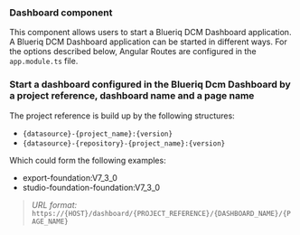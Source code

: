 ### Dashboard component

This component allows users to start a Blueriq DCM Dashboard application.
A Blueriq DCM Dashboard application can be started in different ways. For the options described below, Angular Routes are
configured in the `app.module.ts` file.

### Start a dashboard configured in the Blueriq Dcm Dashboard by a project reference, dashboard name and a page name

The project reference is build up by the following structures:

- `{datasource}-{project_name}:{version}`
- `{datasource}-{repository}-{project_name}:{version}`

Which could form the following examples:

- export-foundation:V7_3_0
- studio-foundation-foundation:V7_3_0

> _URL format:_ `https://{HOST}/dashboard/{PROJECT_REFERENCE}/{DASHBOARD_NAME}/{PAGE_NAME}`  

